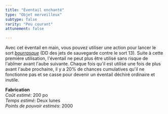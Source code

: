 ```yaml
---
title: "Éventail enchanté"
type: "Objet merveilleux"
subtype: false
rarity: "Peu courant"
attunement: false

---
```

Avec cet éventail en main, vous pouvez utiliser une action pour lancer le sort [_bourrasque_](/grimoire/bourrasque/) (DD des jets de sauvegarde contre le sort 13). Suite à cette première utilisation, l'éventail ne peut plus être utilisé sans risque de l'abîmer avant l'aube suivante. Chaque fois qu'il est utilisé une fois de plus avant l'aube prochaine, il y a 20% de chances cumulatives qu'il ne fonctionne pas et se casse pour devenir un éventail déchiré ordinaire et inutile.  

**Fabrication**  
*Coût estimé*: 200 po    
*Temps estimé*: Deux lunes  
*Points de pouvoir estimés*: 2000      

